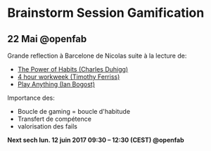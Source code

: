 # Brainstorm Session Gamification


## 22 Mai @openfab
Grande reflection à Barcelone de Nicolas suite à la lecture de: 
- [The Power of Habits (Charles Duhigg)](https://youtu.be/OMbsGBlpP30)
- [4 hour workweek (Timothy Ferriss)](https://youtu.be/j3TeLsaKzAM)
- [Play Anything (Ian Bogost)](https://youtu.be/83FbAKf7wUQ)

Importance des: 
- Boucle de gaming = boucle d'habitude
- Transfert de compétence 
- valorisation des fails


**Next sech lun. 12 juin 2017 09:30 – 12:30 (CEST) @openfab**
